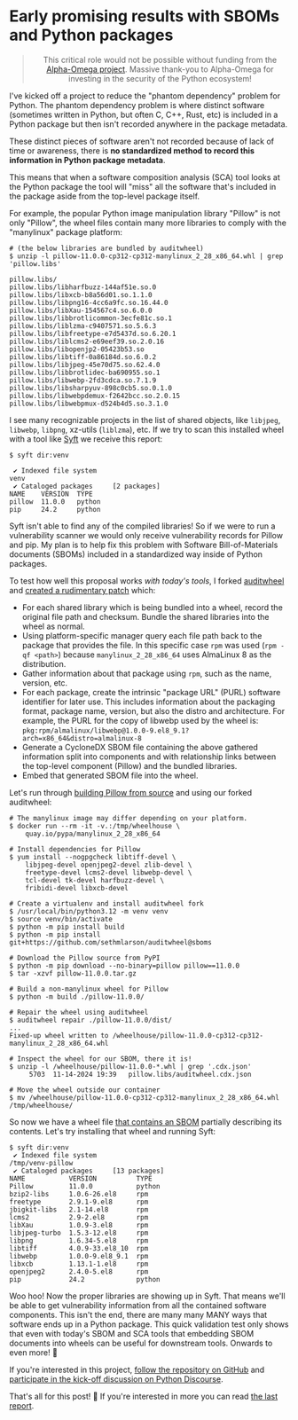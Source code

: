 # Early promising results with SBOMs and Python packages

<blockquote>
  <center>
    This critical role would not be possible without funding from the <a href="https://alpha-omega.dev">Alpha-Omega project</a>.
    Massive thank-you to Alpha-Omega for investing in the security of the Python ecosystem!
  </center>
</blockquote>

I've kicked off a project to reduce the "phantom dependency" problem for Python. The phantom dependency problem
is where distinct software (sometimes written in Python, but often C, C++, Rust, etc) is included in
a Python package but then isn't recorded anywhere in the package metadata.

These distinct pieces of software aren't not recorded because of lack of time or awareness,
there is **no standardized method to record this information in Python package metadata**.

This means that when a software composition analysis (SCA) tool looks at the Python package
the tool will "miss" all the software that's included in the package aside from the top-level package itself.

For example, the popular Python image manipulation library "Pillow" is not only "Pillow",
the wheel files contain many more libraries to comply with the "manylinux" package platform:

```
# (the below libraries are bundled by auditwheel)
$ unzip -l pillow-11.0.0-cp312-cp312-manylinux_2_28_x86_64.whl | grep 'pillow.libs'

pillow.libs/
pillow.libs/libharfbuzz-144af51e.so.0
pillow.libs/libxcb-b8a56d01.so.1.1.0
pillow.libs/libpng16-4cc6a9fc.so.16.44.0
pillow.libs/libXau-154567c4.so.6.0.0
pillow.libs/libbrotlicommon-3ecfe81c.so.1
pillow.libs/liblzma-c9407571.so.5.6.3
pillow.libs/libfreetype-e7d5437d.so.6.20.1
pillow.libs/liblcms2-e69eef39.so.2.0.16
pillow.libs/libopenjp2-05423b53.so
pillow.libs/libtiff-0a86184d.so.6.0.2
pillow.libs/libjpeg-45e70d75.so.62.4.0
pillow.libs/libbrotlidec-ba690955.so.1
pillow.libs/libwebp-2fd3cdca.so.7.1.9
pillow.libs/libsharpyuv-898c0cb5.so.0.1.0
pillow.libs/libwebpdemux-f2642bcc.so.2.0.15
pillow.libs/libwebpmux-d524b4d5.so.3.1.0
```

I see many recognizable projects in the list of shared objects, like `libjpeg`, `libwebp`, `libpng`,
xz-utils (`liblzma`), etc. If we try to scan this installed wheel with a tool like [Syft](https://github.com/anchore/syft) we receive this report:

```
$ syft dir:venv

 ✔ Indexed file system                                                                                                                                                                                   venv
 ✔ Cataloged packages     [2 packages]  
NAME    VERSION  TYPE   
pillow  11.0.0   python  
pip     24.2     python
```

Syft isn't able to find any of the compiled libraries! So if we were to run a vulnerability scanner
we would only receive vulnerability records for Pillow and pip. My plan is to help fix this problem with Software Bill-of-Materials documents (SBOMs)
included in a standardized way inside of Python packages.

To test how well this proposal works *with today's tools*, I forked [auditwheel](https://github.com/pypa/auditwheel) and [created a rudimentary patch](https://github.com/sethmlarson/auditwheel/commit/68c3522fbd8f3377356d260e4e6d7ba4237de212) which:

* For each shared library which is being bundled into a wheel,
  record the original file path and checksum. Bundle the shared libraries into the wheel as normal.
* Using platform-specific manager query each file path back to the package that provides the file. In this specific case `rpm` was used (`rpm -qf <path>`) because `manylinux_2_28_x86_64` uses AlmaLinux 8 as the distribution.
* Gather information about that package using `rpm`, such as the name, version, etc.
* For each package, create the intrinsic "package URL" (PURL) software identifier for later use.
  This includes information about the packaging format, package name, version, but also the distro and architecture. For example, the PURL
  for the copy of libwebp used by the wheel is: `pkg:rpm/almalinux/libwebp@1.0.0-9.el8_9.1?arch=x86_64&distro=almalinux-8`
* Generate a CycloneDX SBOM file containing the above gathered information split into components and
  with relationship links between the top-level component (Pillow) and the bundled libraries.
* Embed that generated SBOM file into the wheel.

Let's run through [building Pillow from source](https://pillow.readthedocs.io/en/stable/installation/building-from-source.html) and using our forked auditwheel:

```shell
# The manylinux image may differ depending on your platform.
$ docker run --rm -it -v.:/tmp/wheelhouse \
    quay.io/pypa/manylinux_2_28_x86_64

# Install dependencies for Pillow
$ yum install --nogpgcheck libtiff-devel \
    libjpeg-devel openjpeg2-devel zlib-devel \
    freetype-devel lcms2-devel libwebp-devel \
    tcl-devel tk-devel harfbuzz-devel \
    fribidi-devel libxcb-devel

# Create a virtualenv and install auditwheel fork
$ /usr/local/bin/python3.12 -m venv venv
$ source venv/bin/activate
$ python -m pip install build
$ python -m pip install git+https://github.com/sethmlarson/auditwheel@sboms

# Download the Pillow source from PyPI
$ python -m pip download --no-binary=pillow pillow==11.0.0
$ tar -xzvf pillow-11.0.0.tar.gz

# Build a non-manylinux wheel for Pillow
$ python -m build ./pillow-11.0.0/

# Repair the wheel using auditwheel
$ auditwheel repair ./pillow-11.0.0/dist/
...
Fixed-up wheel written to /wheelhouse/pillow-11.0.0-cp312-cp312-manylinux_2_28_x86_64.whl

# Inspect the wheel for our SBOM, there it is!
$ unzip -l /wheelhouse/pillow-11.0.0-*.whl | grep '.cdx.json'
     5703  11-14-2024 19:39   pillow.libs/auditwheel.cdx.json

# Move the wheel outside our container
$ mv /wheelhouse/pillow-11.0.0-cp312-cp312-manylinux_2_28_x86_64.whl /tmp/wheelhouse/
```

So now we have a wheel file [that contains an SBOM](https://gist.github.com/sethmlarson/9b87245c99147815e8e18901f4a10444) partially describing its contents. Let's try installing that wheel and running Syft:

```
$ syft dir:venv
 ✔ Indexed file system                                                                                                                                                                       /tmp/venv-pillow
 ✔ Cataloged packages     [13 packages]  
NAME           VERSION          TYPE   
Pillow         11.0.0           python  
bzip2-libs     1.0.6-26.el8     rpm     
freetype       2.9.1-9.el8      rpm     
jbigkit-libs   2.1-14.el8       rpm     
lcms2          2.9-2.el8        rpm     
libXau         1.0.9-3.el8      rpm     
libjpeg-turbo  1.5.3-12.el8     rpm     
libpng         1.6.34-5.el8     rpm     
libtiff        4.0.9-33.el8_10  rpm     
libwebp        1.0.0-9.el8_9.1  rpm     
libxcb         1.13.1-1.el8     rpm     
openjpeg2      2.4.0-5.el8      rpm     
pip            24.2             python
```

Woo hoo! Now the proper libraries are showing up in Syft. That means we'll be able to get vulnerability information from all the contained software components.
This isn't the end, there are many many MANY ways that software ends up in a Python package. This quick validation test only shows that even with today's SBOM and SCA tools
that embedding SBOM documents into wheels can be useful for downstream tools. Onwards to even more! 🚀

If you're interested in this project, [follow the repository on GitHub](https://github.com/psf/sboms-for-python-packages) and [participate in the kick-off discussion on Python Discourse](https://discuss.python.org/t/sboms-for-python-packages-project/70261).

That's all for this post! 👋 If you're interested in more you can read [the last report](https://sethmlarson.dev/python-and-sigstore).
